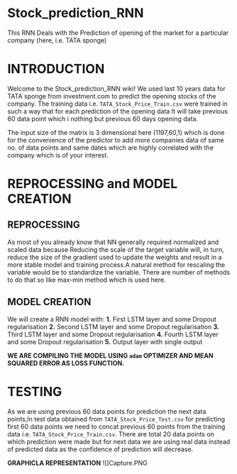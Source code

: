 # Stock_prediction_RNN
This RNN Deals with the Prediction of opening of the market for a particular company (here, i.e. TATA sponge)  

# INTRODUCTION
Welcome to the Stock_prediction_RNN wiki! We used last 10 years data for TATA sponge from investment.com to predict the opening stocks of the company. The training data i.e. `TATA_Stock_Price_Train.csv` were trained in such a way that for each prediction of the opening data It will take previous 60 data point which i nothing but previous 60 days opening data.

The input size of the matrix is 3 dimensional here (1197,60,1) which is done for the convenience of the predictor to add more companies data of same no. of data points and same dates which are highly correlated with the company which is of your interest.

# REPROCESSING and MODEL CREATION
## REPROCESSING
As most of you already know that NN generally required normalized and scaled data because Reducing the scale of the target variable will, in turn, reduce the size of the gradient used to update the weights and result in a more stable model and training process.A natural method for rescaling the variable would be to standardize the variable. There are number of methods to do that so like max-min method which is used here.

## MODEL CREATION
We will create a RNN model with: 
**1.** First LSTM layer and some Dropout regularisation
**2.** Second LSTM layer and some Dropout regularisation 
**3.** Third LSTM layer and some Dropout regularisation 
**4.** Fourth LSTM layer and some Dropout regularisation 
**5.** Output layer with single output

**WE ARE COMPILING THE MODEL USING `adam` OPTIMIZER AND MEAN SQUARED ERROR AS LOSS FUNCTION.**

# TESTING
As we are using previous 60 data points for prediction the next data points,In test data obtained from `TATA_Stock_Price_Test.csv` for predicting first 60 data points we need to concat previous 60 points from the training data i.e. `TATA_Stock_Price_Train.csv`. There are total 20 data points on which prediction were made but for next data we are using real data instead of predicted data as the confidence of prediction will decrease.

**GRAPHICLA REPRESENTATION**
![]Capture.PNG
